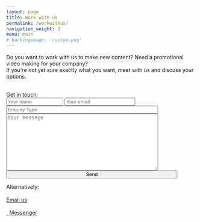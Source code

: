 ```yaml
---
layout: page
title: Work with us
permalink: /workwithus/
navigation_weight: 3
menu: main
# backingimage: 'custom.png'
---
```


<div class="grid-container">

<div class="grid-100 mobile-grid-100">

Do you want to work with us to make new content? Need a promotional video making for your company? <br>If you're not yet sure exactly what you want, meet with us and discuss your options.
</div>
<br>

<div class="ourwork contactform">
<div class="grid-50 mobile-grid-100">
Get in touch: <br>

<form method="POST" class="form" action="http://formspree.io/productions@shuck.org.uk">
  <input style="width: 30%; min-width: 100px;" type="text" name="name" placeholder="Your name">
  <input style="width: 37%; min-width: 100px;" type="email" name="email" placeholder="Your email"><br>
  <input style="width: 80%; min-width: 100px;;" type="text" name="type" placeholder="Enquiry Type"><br>
  <textarea style="height: 150px; width: 80%; min-width: 100px;" name="message" placeholder="Your message"></textarea><br>
  <button style="width: 90%; min-width: 100px;" type="submit" class="btn btn-default">Send</button>
</form>
</div>

<div class="grid-40 mobile-grid-100 othertext ">
Alternatively: <br><br>
<a href="mailto:productions@shuck.org.uk"> Email us </a>
<br><br>
<a href="https://www.messenger.com/t/shuckproduction"> <i class="fa fa-facebook-official" aria-hidden="true"></i>&nbsp; Messenger</a>
</div>